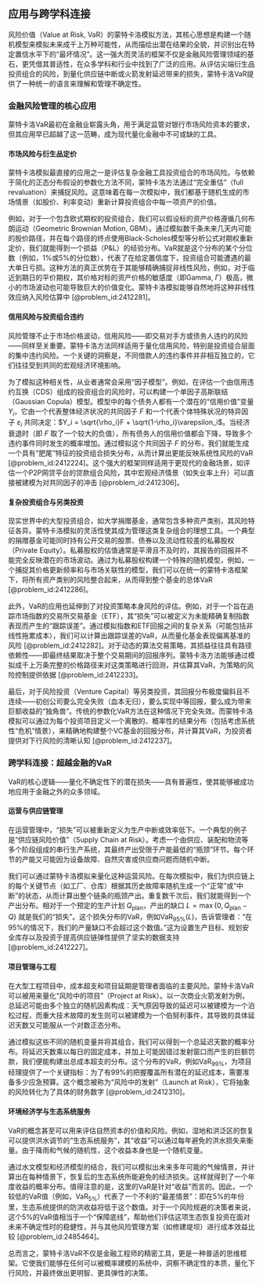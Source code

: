 ## 应用与跨学科连接

风险价值（Value at Risk, VaR）的蒙特卡洛模拟方法，其核心思想是构建一个随机模型来模拟未来成千上万种可能性，从而描绘出潜在结果的全貌，并识别出在特定置信水平下的“最坏情况”。这一强大而灵活的框架不仅是金融风险管理领域的基石，更凭借其普适性，在众多学科和行业中找到了广泛的应用。从评估尖端衍生品投资组合的风险，到量化供应链中断或火箭发射延迟带来的损失，蒙特卡洛VaR提供了一种统一的语言来理解和管理不确定性。

### 金融风险管理的核心应用

蒙特卡洛VaR最初在金融业崭露头角，用于满足监管对银行市场风险资本的要求，但其应用早已超越了这一范畴，成为现代量化金融中不可或缺的工具。

#### 市场风险与衍生品定价

蒙特卡洛模拟最直接的应用之一是评估复杂金融工具投资组合的市场风险。与依赖于简化的正态分布假设的参数化方法不同，蒙特卡洛方法通过“完全重估”（full revaluation）来捕捉风险。这意味着在每一次模拟中，我们都基于随机生成的市场情景（如股价、利率变动）重新计算投资组合中每一项资产的价值。

例如，对于一个包含欧式期权的投资组合，我们可以假设标的资产价格遵循几何布朗运动（Geometric Brownian Motion, GBM）。通过模拟数千条未来几天内可能的股价路径，并在每个路径的终点使用Black-Scholes模型等分析公式对期权重新定价，我们就能得到一个损益（P&L）的经验分布。VaR就是这个分布的某个分位数（例如，1%或5%的分位数），代表了在给定置信度下，投资组合可能遭遇的最大单日亏损。这种方法的真正优势在于其能够精确捕捉非线性风险，例如，对于临近到期日的平价期权，其价格对标的资产价格的敏感度（即Gamma, $\Gamma$）极高，微小的市场波动也可能导致巨大的价值变化。蒙特卡洛模拟能够自然地将这种非线性效应纳入风险估算中 [@problem_id:2412281]。

#### 信用风险与投资组合违约

风险管理不止于市场价格波动，信用风险——即交易对手方或债务人违约的风险——同样至关重要。蒙特卡洛方法同样适用于量化信用风险，特别是投资组合层面的集中违约风险。一个关键的洞察是，不同借款人的违约事件并非相互独立的，它们往往受到共同的宏观经济环境影响。

为了模拟这种相关性，从业者通常会采用“因子模型”。例如，在评估一个由信用违约互换（CDS）组成的投资组合的风险时，可以构建一个单因子高斯联结（Gaussian Copula）模型。模型中的每个债务人都有一个潜在的“信用价值”变量 $Y_i$，它由一个代表整体经济状况的共同因子 $F$ 和一个代表个体特殊状况的特异因子 $\varepsilon_i$ 共同决定：$Y_i = \sqrt{\rho_i}F + \sqrt{1-\rho_i}\varepsilon_i$。当经济衰退时（即 $F$ 取了一个较大的负值），所有债务人的信用价值都会下降，导致多个违约事件同时发生的概率增加。通过模拟这个共同因子 $F$ 的分布，我们就能生成一个具有“肥尾”特征的投资组合损失分布，从而计算出更能反映系统性风险的VaR [@problem_id:2412224]。这个强大的框架同样适用于更现代的金融场景，如评估一个P2P网贷平台的贷款组合风险，其中宏观经济情景（如失业率上升）可以直接被建模为对共同因子的冲击 [@problem_id:2412306]。

#### 复杂投资组合与另类投资

现实世界中的大型投资组合，如大学捐赠基金，通常包含多种资产类别，其风险特征各异。蒙特卡洛模拟的灵活性使其成为管理这类复杂组合的理想工具。一个典型的捐赠基金可能同时持有公开交易的股票、债券以及流动性较差的私募股权（Private Equity）。私募股权的估值通常是平滑且不及时的，其报告的回报并不能完全反映潜在的市场波动。通过为私募股权构建一个特殊的随机模型，例如，一个捕捉其价格更新频率和与市场关联性的模型，我们可以在统一的蒙特卡洛框架下，将所有资产类别的风险整合起来，从而得到整个基金的总体VaR [@problem_id:2412286]。

此外，VaR的应用也延伸到了对投资策略本身风险的评估。例如，对于一个旨在追踪市场指数的交易所交易基金（ETF），其“损失”可以被定义为未能精确复制指数表现而产生的“跟踪误差”。通过模拟指数和ETF回报之间的复杂关系（可能包括非线性拖累成本），我们可以计算出跟踪误差的VaR，从而量化基金表现偏离基准的风险 [@problem_id:2412282]。对于动态的算法交易策略，其损益往往具有路径依赖性——即最终结果取决于整个交易期间的回报序列。蒙特卡洛方法能够通过模拟成千上万条完整的价格路径来对这类策略进行回测，并估算其VaR，为策略的风险控制提供依据 [@problem_id:2412233]。

最后，对于风险投资（Venture Capital）等另类投资，其回报分布极度偏斜且不连续——初创公司要么完全失败（血本无归），要么实现中等回报，要么成为带来巨额收益的“独角兽”。传统的参数化VaR方法在这种情况下完全失效。而蒙特卡洛模拟可以通过为每个投资项目定义一个离散的、概率性的结果分布（包括考虑系统性“危机”情景），来精确地构建整个VC基金的回报分布，并计算其VaR，为投资者提供对下行风险的清晰认知 [@problem_id:2412237]。

### 跨学科连接：超越金融的VaR

VaR的核心逻辑——量化不确定性下的潜在损失——具有普遍性，使其能够被成功地应用于金融之外的众多领域。

#### 运营与供应链管理

在运营管理中，“损失”可以被重新定义为生产中断或效率低下。一个典型的例子是“供应链风险价值”（Supply Chain at Risk）。考虑一个由供应、装配和物流等多个阶段组成的串行生产系统，其最终产出受限于产能最低的“瓶颈”环节。每个环节的产能又可能因为设备故障、自然灾害或供应商问题而随机中断。

我们可以通过蒙特卡洛模拟来量化这种运营风险。在每次模拟中，我们为供应链上的每个关键节点（如工厂、仓库）根据其历史故障率随机生成一个“正常”或“中断”的状态，从而计算出整个链条的瓶颈产出。重复数千次后，我们就能得到一个产出分布。相对于一个预定的生产计划 $Q_{\text{plan}}$，产出的缺口 $L = \max\{0, Q_{\text{plan}} - Q\}$ 就是我们的“损失”。这个损失分布的VaR，例如$\text{VaR}_{95\%}(L)$，告诉管理者：“在95%的情况下，我们的产量缺口不会超过这个数值。”这为设置生产目标、规划安全库存以及投资于提高供应链弹性提供了坚实的数据支持 [@problem_id:2412227]。

#### 项目管理与工程

在大型工程项目中，成本超支和项目延期是管理者面临的主要风险。蒙特卡洛VaR可以被用来量化“风险中的项目”（Project at Risk）。以一次商业火箭发射为例，总延迟可能由多个独立的随机因素构成：天气原因导致的延迟可以被建模为一个泊松过程，而重大技术故障的发生则可以被建模为一个伯努利事件，其导致的具体延迟天数又可能服从一个对数正态分布。

通过模拟这些不同的随机变量并将其组合，我们可以得到一个总延迟天数的概率分布。将延迟天数乘以每日的固定成本，并加上可能因错过发射窗口而产生的巨额罚款，我们便能构建出总成本超支的分布。这个分布的VaR，例如$\text{VaR}_{99\%}$，为项目经理提供了一个关键指标：为了有99%的把握覆盖所有潜在的延迟成本，需要准备多少应急预算。这个概念被称为“风险中的发射”（Launch at Risk），它将抽象的风险转化为了具体的财务数字 [@problem_id:2412310]。

#### 环境经济学与生态系统服务

VaR的概念甚至可以用来评估自然资本的价值和风险。例如，湿地和洪泛区的恢复可以提供洪水调节的“生态系统服务”，其“收益”可以通过每年避免的洪水损失来衡量。由于降雨和气候的随机性，这个收益本身也是一个随机变量。

通过水文模型和经济模型的结合，我们可以模拟出未来多年可能的气候情景，并计算出在每种情景下，恢复后的生态系统所能避免的经济损失。这样就得到了一个年度收益的概率分布。值得注意的是，这里的VaR是针对“收益”而言的。因此，一个较低的VaR值（例如，$\text{VaR}_{5\%}$）代表了一个不利的“最差情景”：即在5%的年份里，生态系统提供的防洪收益将低于这个数值。对于一个风险规避的决策者来说，这个5%的VaR值相当于一个“保障底线”，帮助他们评估这项生态恢复投资在面对未来不确定性时的稳健性，并与其他风险管理方案（如修建堤坝）进行成本效益比较 [@problem_id:2485464]。

总而言之，蒙特卡洛VaR不仅是金融工程师的精密工具，更是一种普适的思维框架。它使我们能够在任何可以被概率建模的系统中，洞察不确定性的本质，量化下行风险，并最终做出更明智、更具弹性的决策。